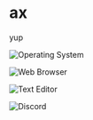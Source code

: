 # ax

yup

![Operating System](https://img.shields.io/static/v1?label=OS&message=macOS&color=white&?style=flat&logo=macos)

![Web Browser](https://img.shields.io/static/v1?label=Browser&message=LibreWolf&color=05aefc&?style=flat&logo=firefox)

![Text Editor](https://img.shields.io/static/v1?label=Text%20Editor&message=VScodium&color=blue&?style=flat&logo=visualstudio)

![Discord](https://img.shields.io/static/v1?label=Discord&message=ax%230001&color=7289da&?style=flat&logo=discord)
